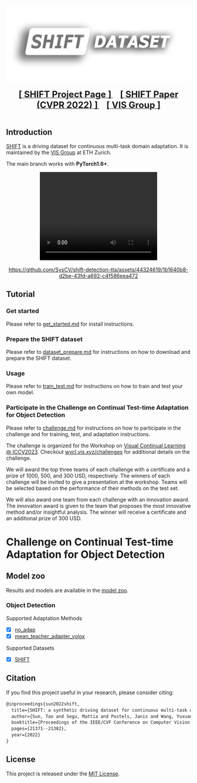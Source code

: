 <div align="center">
  <img src="resources/shift-logo.png" width="600"/>
  <div>&nbsp;</div>
  <div align="center">
    <a href="https://www.vis.xyz/shift/">
    <b><font size="5">[ SHIFT Project Page ]</font></b>
    </a>
    &nbsp;&nbsp;&nbsp;&nbsp;
    <a href="https://go.yf.io/shift-paper">
    <b><font size="5">[ SHIFT Paper (CVPR 2022) ]</font></b>
    </a>
    &nbsp;&nbsp;&nbsp;&nbsp;
    <a href="https://www.vis.xyz/">
    <b><font size="5">[ VIS Group ]</font></b>
    </a>
  </div>
  <div>&nbsp;</div>
</div>

## Introduction

[SHIFT](https://www.vis.xyz/shift/) is a driving dataset for continuous multi-task domain adaptation. It is maintained by the [VIS Group](https://www.vis.xyz/) at ETH Zurich.

The main branch works with **PyTorch1.6+**.

<div align="center">
  <video width="320" height="240" controls>
    <source src="resources/shift-teaser.mp4" type="video/mp4">
  </video>

https://github.com/SysCV/shift-detection-tta/assets/44324619/1b1640b8-d2be-43fd-a692-c4f586eea472


</div>

## Tutorial
### Get started

Please refer to [get_started.md](docs/get_started.md) for install instructions.

### Prepare the SHIFT dataset

Please refer to [dataset_prepare.md](docs/dataset_prepare.md) for instructions on how to download and prepare the SHIFT dataset.

### Usage

Please refer to [train_test.md](docs/train_test.md) for instructions on how to train and test your own model.

### Participate in the Challenge on Continual Test-time Adaptation for Object Detection

Please refer to [challenge.md](docs/challenge.md) for instructions on how to participate in the challenge and for training, test, and adaptation instructions.

The challenge is organized for the Workshop on [Visual Continual Learning @ ICCV2023](wvcl.vis.xyz). Checkout [wvcl.vis.xyz/challenges](https://wvcl.vis.xyz/challenges) for additional details on the challenge. 

We will award the top three teams of each challenge with a certificate and a prize of 1000, 500, and 300 USD, respectively. The winners of each challenge will be invited to give a presentation at the workshop. Teams will be selected based on the performance of their methods on the test set.

We will also award one team from each challenge with an innovation award. The innovation award is given to the team that proposes the most innovative method and/or insightful analysis. The winner will receive a certificate and an additional prize of 300 USD.

# Challenge on Continual Test-time Adaptation for Object Detection

## Model zoo

Results and models are available in the [model zoo](docs/model_zoo.md).

### Object Detection

Supported Adaptation Methods
- [x] [no_adap](configs/continuous/no_adap_yolox)
- [x] [mean_teacher_adapter_yolox](configs/continuous/mean_teacher_adapter_yolox)

Supported Datasets

- [x] [SHIFT](https://www.vis.xyz/shift/)


## Citation

If you find this project useful in your research, please consider citing:

```latex
@inproceedings{sun2022shift,
  title={SHIFT: a synthetic driving dataset for continuous multi-task domain adaptation},
  author={Sun, Tao and Segu, Mattia and Postels, Janis and Wang, Yuxuan and Van Gool, Luc and Schiele, Bernt and Tombari, Federico and Yu, Fisher},
  booktitle={Proceedings of the IEEE/CVF Conference on Computer Vision and Pattern Recognition},
  pages={21371--21382},
  year={2022}
}
```

## License

This project is released under the [MIT License](LICENSE).

